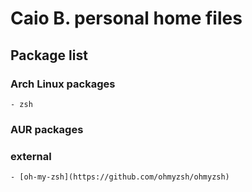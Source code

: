 # Caio B. personal home files

## Package list

### Arch Linux packages
```
- zsh
```

### AUR packages

### external
```
- [oh-my-zsh](https://github.com/ohmyzsh/ohmyzsh)
```
